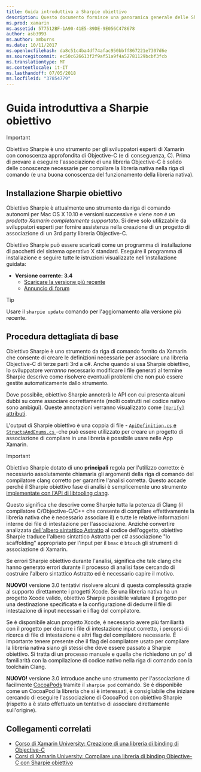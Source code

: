 ```yaml
---
title: Guida introduttiva a Sharpie obiettivo
description: Questo documento fornisce una panoramica generale delle Sharpie obiettivo, lo strumento utilizzato per automatizzare la creazione di associazioni c# per il codice Objective-C.
ms.prod: xamarin
ms.assetid: 577512BF-1A90-41E5-89DE-9E056C478678
author: asb3993
ms.author: amburns
ms.date: 10/11/2017
ms.openlocfilehash: da8c51c4ba4df74afac950bbff867221e7307d6e
ms.sourcegitcommit: ec50c626613f2f9af51a9f4a52781129bcbf3fcb
ms.translationtype: MT
ms.contentlocale: it-IT
ms.lasthandoff: 07/05/2018
ms.locfileid: "37854779"
---
```

# <a name="getting-started-with-objective-sharpie"></a>Guida introduttiva a Sharpie obiettivo

> [!IMPORTANT]
> Obiettivo Sharpie è uno strumento per gli sviluppatori esperti di Xamarin con conoscenza approfondita di Objective-C (e di conseguenza, C). Prima di provare a eseguire l'associazione di una libreria Objective-C è solido delle conoscenze necessarie per compilare la libreria nativa nella riga di comando (e una buona conoscenza del funzionamento della libreria nativa).

<a name="installing" />

## <a name="installing-objective-sharpie"></a>Installazione Sharpie obiettivo

Obiettivo Sharpie è attualmente uno strumento da riga di comando autonomi per Mac OS X 10.10 e versioni successive e viene _non è un prodotto Xamarin completamente supportato_. Si deve solo utilizzabile da sviluppatori esperti per fornire assistenza nella creazione di un progetto di associazione di un 3rd party libreria Objective-C.

Obiettivo Sharpie può essere scaricati come un programma di installazione di pacchetti del sistema operativo X standard.
Eseguire il programma di installazione e seguire tutte le istruzioni visualizzate nell'installazione guidata:

- **Versione corrente: 3.4**
  - [Scaricare la versione più recente](https://dl.xamarin.com/objective-sharpie/ObjectiveSharpie.pkg)
  - [Annuncio di forum](https://forums.xamarin.com/discussion/104800/objective-sharpie-3-4)

> [!TIP]
> Usare il `sharpie update` comando per l'aggiornamento alla versione più recente.

## <a name="basic-walkthrough"></a>Procedura dettagliata di base

Obiettivo Sharpie è uno strumento da riga di comando fornito da Xamarin che consente di creare le definizioni necessarie per associare una libreria Objective-C di terze parti 3rd a c#.
Anche quando si usa Sharpie obiettivo, lo sviluppatore *verranno* necessario modificare i file generati al termine Sharpie descrive come risolvere eventuali problemi che non può essere gestite automaticamente dallo strumento.

Dove possibile, obiettivo Sharpie annoterà le API con cui presenta alcuni dubbi su come associare correttamente (molti costrutti nel codice nativo sono ambigui).
Queste annotazioni verranno visualizzato come [ `[Verify]` attributi](~/cross-platform/macios/binding/objective-sharpie/platform/verify.md).

L'output di Sharpie obiettivo è una coppia di file - [ `ApiDefinition.cs` e `StructsAndEnums.cs` ](~/cross-platform/macios/binding/objective-sharpie/platform/apidefinitions-structsandenums.md) -che può essere utilizzato per creare un progetto di associazione di compilare in una libreria è possibile usare nelle App Xamarin.

> [!IMPORTANT]
> Obiettivo Sharpie dotato di uno **principali** regola per l'utilizzo corretto: è necessario assolutamente chiamarla gli argomenti della riga di comando del compilatore clang corretto per garantire l'analisi corretta. Questo accade perché il Sharpie obiettivo fase di analisi è semplicemente uno strumento [implementate con l'API di libtooling clang](http://clang.llvm.org/docs/LibTooling.html).

Questo significa che descrive come Sharpie tutta la potenza di Clang (il compilatore C/Objective-C/C++ che consente di compilare effettivamente la libreria nativa che è necessario associare il) e tutte le relative informazioni interne dei file di intestazione per l'associazione.
Anziché convertire analizzata [dell'albero sintattico Astratto](http://en.wikipedia.org/wiki/Abstract_syntax_tree) al codice dell'oggetto, obiettivo Sharpie traduce l'albero sintattico Astratto per c# associazione "lo scaffolding" appropriato per l'input per il `bmac` e `btouch` gli strumenti di associazione di Xamarin.

Se errori Sharpie obiettivo durante l'analisi, significa che tale clang che hanno generato errori durante il processo di analisi fase cercando di costruire l'albero sintattico Astratto ed è necessario capire il motivo.

**NUOVO!** versione 3.0 tentativi risolvere alcuni di questa complessità grazie al supporto direttamente i progetti Xcode. Se una libreria nativa ha un progetto Xcode valido, obiettivo Sharpie possibile valutare il progetto per una destinazione specificata e la configurazione di dedurre il file di intestazione di input necessari e i flag del compilatore.

Se è disponibile alcun progetto Xcode, è necessario avere più familiarità con il progetto per dedurre i file di intestazione input corretto, i percorsi di ricerca di file di intestazione e altri flag del compilatore necessarie. È importante tenere presente che il flag del compilatore usato per compilare la libreria nativa siano gli stessi che deve essere passato a Sharpie obiettivo. Si tratta di un processo manuale e quella che richiedono un po' di familiarità con la compilazione di codice nativo nella riga di comando con la toolchain Clang.

**NUOVO!** versione 3.0 introduce anche uno strumento per l'associazione di facilmente [CocoaPods](https://cocoapods.org) tramite il `sharpie pod` comando.
Se è disponibile come un CocoaPod la libreria che si è interessati, è consigliabile che iniziare cercando di eseguire l'associazione di CocoaPod con obiettivo Sharpie (rispetto a è stato effettuato un tentativo di associare direttamente sull'origine).

## <a name="related-links"></a>Collegamenti correlati

- [Corso di Xamarin University: Creazione di una libreria di binding di Objective-C](https://university.xamarin.com/classes/track/all#building-an-objective-c-bindings-library)
- [Corsi di Xamarin University: Compilare una libreria di binding Objective-C con Sharpie obiettivo](https://university.xamarin.com/classes/track/all#build-an-objective-c-bindings-library-with-objective-sharpie)